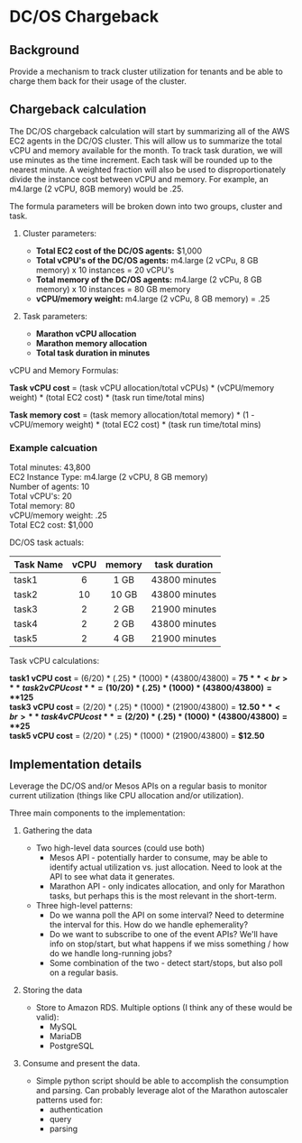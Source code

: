 # DC/OS Chargeback

## Background

Provide a mechanism to track cluster utilization for tenants and be able to charge them back for their usage of the cluster.

## Chargeback calculation

The DC/OS chargeback calculation will start by summarizing all of the AWS EC2 agents in the DC/OS cluster. This will allow us to summarize the total vCPU and memory available for the month. To track task duration, we will use minutes as the time increment. Each task will be rounded up to the nearest minute. A weighted fraction will also be used to disproportionately divide the instance cost between vCPU and memory. For example, an m4.large (2 vCPU, 8GB memory) would be .25.

The formula parameters will be broken down into two groups, cluster and task.

1. Cluster parameters:

   * **Total EC2 cost of the DC/OS agents:** $1,000
   * **Total vCPU's of the DC/OS agents:** m4.large (2 vCPu, 8 GB memory) x 10 instances = 20 vCPU's
   * **Total memory of the DC/OS agents:** m4.large (2 vCPu, 8 GB memory) x 10 instances = 80 GB memory
   * **vCPU/memory weight:** m4.large (2 vCPu, 8 GB memory) = .25

2. Task parameters:

   * **Marathon vCPU allocation**
   * **Marathon memory allocation**
   * **Total task duration in minutes**

vCPU and Memory Formulas:

**Task vCPU cost** = (task vCPU allocation/total vCPUs) * (vCPU/memory weight) * (total EC2 cost) * (task run time/total mins)

**Task memory cost** = (task memory allocation/total memory) * (1 - vCPU/memory weight) * (total EC2 cost) * (task run time/total mins)

### Example calcuation

Total minutes: 43,800 <br>
EC2 Instance Type: m4.large (2 vCPU, 8 GB memory) <br>
Number of agents: 10 <br>
Total vCPU's: 20 <br>
Total memory: 80 <br>
vCPU/memory weight: .25 <br>
Total EC2 cost: $1,000 <br>

DC/OS task actuals:

| Task Name | vCPU | memory | task duration |
| --------- |:----:|:------:|:-------------:|
| task1     | 6    | 1 GB   | 43800 minutes |
| task2     | 10   | 10 GB  | 43800 minutes |
| task3     | 2    | 2 GB   | 21900 minutes |
| task4     | 2    | 2 GB   | 43800 minutes |
| task5     | 2    | 4 GB   | 21900 minutes |

Task vCPU calculations:
	
**task1 vCPU cost** = (6/20) * (.25) * (1000) * (43800/43800) = **$75** <br>
**task2 vCPU cost** = (10/20) * (.25) * (1000) * (43800/43800) = **$125** <br>
**task3 vCPU cost** = (2/20) * (.25) * (1000) * (21900/43800) = **$12.50** <br>
**task4 vCPU cost** = (2/20) * (.25) * (1000) * (43800/43800) = **$25** <br>
**task5 vCPU cost** = (2/20) * (.25) * (1000) * (21900/43800) = **$12.50** <br>
	
## Implementation details

Leverage the DC/OS and/or Mesos APIs on a regular basis to monitor current utilization (things like CPU allocation and/or utilization). 

Three main components to the implementation:

1. Gathering the data

    * Two high-level data sources (could use both)
        * Mesos API - potentially harder to consume, may be able to identify actual utilization vs. just allocation.  Need to look at the API to see what data it generates.
        * Marathon API - only indicates allocation, and only for Marathon tasks, but perhaps this is the most relevant in the short-term.
    * Three high-level patterns:
        * Do we wanna poll the API on some interval?  Need to determine the interval for this.  How do we handle ephemerality?
        * Do we want to subscribe to one of the event APIs?  We'll have info on stop/start, but what happens if we miss something / how do we handle long-running jobs?
        * Some combination of the two - detect start/stops, but also poll on a regular basis. 

2. Storing the data

    * Store to Amazon RDS.  Multiple options (I think any of these would be valid):
        * MySQL
        * MariaDB
        * PostgreSQL

3. Consume and present the data.

    * Simple python script should be able to accomplish the consumption and parsing. Can probably leverage alot of the Marathon autoscaler patterns used for:
        * authentication
        * query
        * parsing
